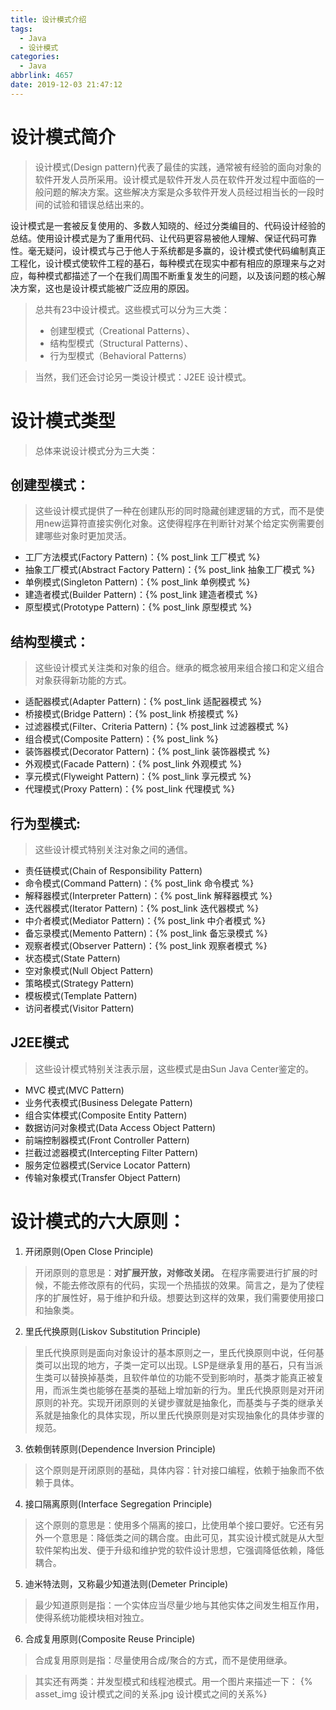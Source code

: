 ```yaml
---
title: 设计模式介绍
tags:
  - Java
  - 设计模式
categories:
  - Java
abbrlink: 4657
date: 2019-12-03 21:47:12
---
```


# 设计模式简介
> 设计模式(Design pattern)代表了最佳的实践，通常被有经验的面向对象的软件开发人员所采用。设计模式是软件开发人员在软件开发过程中面临的一般问题的解决方案。这些解决方案是众多软件开发人员经过相当长的一段时间的试验和错误总结出来的。

设计模式是一套被反复使用的、多数人知晓的、经过分类编目的、代码设计经验的总结。使用设计模式是为了重用代码、让代码更容易被他人理解、保证代码可靠性。毫无疑问，设计模式与己于他人于系统都是多赢的，设计模式使代码编制真正工程化，设计模式使软件工程的基石，每种模式在现实中都有相应的原理来与之对应，每种模式都描述了一个在我们周围不断重复发生的问题，以及该问题的核心解决方案，这也是设计模式能被广泛应用的原因。

> 总共有23中设计模式。这些模式可以分为三大类：
> - 创建型模式（Creational Patterns）、
> - 结构型模式（Structural Patterns）、
> - 行为型模式（Behavioral Patterns）  

> 当然，我们还会讨论另一类设计模式：J2EE 设计模式。

# 设计模式类型
> 总体来说设计模式分为三大类：

## 创建型模式：
> 这些设计模式提供了一种在创建队形的同时隐藏创建逻辑的方式，而不是使用new运算符直接实例化对象。这使得程序在判断针对某个给定实例需要创建哪些对象时更加灵活。

- 工厂方法模式(Factory Pattern)：{% post_link 工厂模式 %}
- 抽象工厂模式(Abstract Factory Pattern)：{% post_link 抽象工厂模式 %}
- 单例模式(Singleton Pattern)：{% post_link 单例模式 %}
- 建造者模式(Builder Pattern)：{% post_link 建造者模式 %}
- 原型模式(Prototype Pattern)：{% post_link 原型模式 %}

## 结构型模式：
> 这些设计模式关注类和对象的组合。继承的概念被用来组合接口和定义组合对象获得新功能的方式。

- 适配器模式(Adapter Pattern)：{% post_link 适配器模式 %}
- 桥接模式(Bridge Pattern)：{% post_link 桥接模式 %}
- 过滤器模式(Filter、Criteria Pattern)：{% post_link 过滤器模式 %}
- 组合模式(Composite Pattern)：{% post_link %}
- 装饰器模式(Decorator Pattern)：{% post_link 装饰器模式 %}
- 外观模式(Facade Pattern)：{% post_link 外观模式 %}
- 享元模式(Flyweight Pattern)：{% post_link 享元模式 %}
- 代理模式(Proxy Pattern)：{% post_link 代理模式 %}

## 行为型模式:
> 这些设计模式特别关注对象之间的通信。

- 责任链模式(Chain of Responsibility Pattern)
- 命令模式(Command Pattern)：{% post_link 命令模式 %}
- 解释器模式(Interpreter Pattern)：{% post_link 解释器模式 %}
- 迭代器模式(Iterator Pattern)：{% post_link 迭代器模式 %}
- 中介者模式(Mediator Pattern)：{% post_link 中介者模式 %}
- 备忘录模式(Memento Pattern)：{% post_link 备忘录模式 %}
- 观察者模式(Observer Pattern)：{% post_link 观察者模式 %}
- 状态模式(State Pattern)
- 空对象模式(Null Object Pattern)
- 策略模式(Strategy Pattern)
- 模板模式(Template Pattern)
- 访问者模式(Visitor Pattern)
## J2EE模式
> 这些设计模式特别关注表示层，这些模式是由Sun Java Center鉴定的。

- MVC 模式(MVC Pattern)
- 业务代表模式(Business Delegate Pattern)
- 组合实体模式(Composite Entity Pattern)
- 数据访问对象模式(Data Access Object Pattern)
- 前端控制器模式(Front Controller Pattern)
- 拦截过滤器模式(Intercepting Filter Pattern)
- 服务定位器模式(Service Locator Pattern)
- 传输对象模式(Transfer Object Pattern)

# 设计模式的六大原则：
1. 开闭原则(Open Close Principle)
> 开闭原则的意思是：**对扩展开放，对修改关闭。** 在程序需要进行扩展的时候，不能去修改原有的代码，实现一个热插拔的效果。简言之，是为了使程序的扩展性好，易于维护和升级。想要达到这样的效果，我们需要使用接口和抽象类。
2. 里氏代换原则(Liskov Substitution Principle)
> 里氏代换原则是面向对象设计的基本原则之一，里氏代换原则中说，任何基类可以出现的地方，子类一定可以出现。LSP是继承复用的基石，只有当派生类可以替换掉基类，且软件单位的功能不受到影响时，基类才能真正被复用，而派生类也能够在基类的基础上增加新的行为。里氏代换原则是对开闭原则的补充。实现开闭原则的关键步骤就是抽象化，而基类与子类的继承关系就是抽象化的具体实现，所以里氏代换原则是对实现抽象化的具体步骤的规范。
3. 依赖倒转原则(Dependence Inversion Principle)
> 这个原则是开闭原则的基础，具体内容：针对接口编程，依赖于抽象而不依赖于具体。
4. 接口隔离原则(Interface Segregation Principle)
> 这个原则的意思是：使用多个隔离的接口，比使用单个接口要好。它还有另外一个意思是：降低类之间的耦合度。由此可见，其实设计模式就是从大型软件架构出发、便于升级和维护党的软件设计思想，它强调降低依赖，降低耦合。
5. 迪米特法则，又称最少知道法则(Demeter Principle)
> 最少知道原则是指：一个实体应当尽量少地与其他实体之间发生相互作用，使得系统功能模块相对独立。
6. 合成复用原则(Composite Reuse Principle)
> 合成复用原则是指：尽量使用合成/聚合的方式，而不是使用继承。


> 其实还有两类：并发型模式和线程池模式。用一个图片来描述一下：
{% asset_img 设计模式之间的关系.jpg  设计模式之间的关系%}

